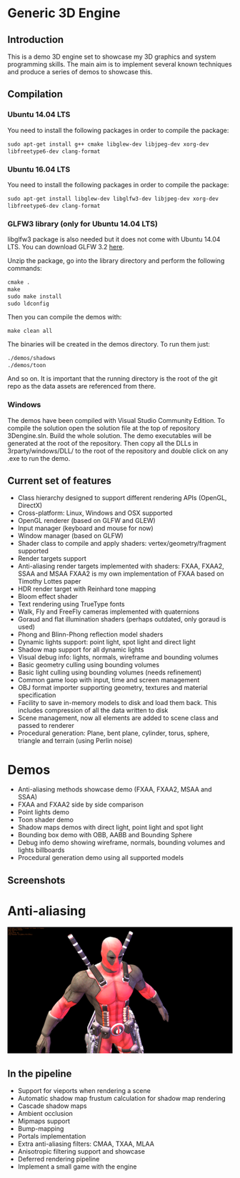# Generic 3D Engine

## Introduction
This is a demo 3D engine set to showcase my 3D graphics and system programming skills. The main aim is to implement several known techniques and produce a series of demos to showcase this.

## Compilation

### Ubuntu 14.04 LTS

You need to install the following packages in order to compile the package:

    sudo apt-get install g++ cmake libglew-dev libjpeg-dev xorg-dev libfreetype6-dev clang-format

### Ubuntu 16.04 LTS

You need to install the following packages in order to compile the package:

    sudo apt-get install libglew-dev libglfw3-dev libjpeg-dev xorg-dev libfreetype6-dev clang-format

### GLFW3 library (only for Ubuntu 14.04 LTS)

libglfw3 package is also needed but it does not come with Ubuntu 14.04 LTS. You can download GLFW 3.2 [here](https://github.com/glfw/glfw/releases/download/3.2/glfw-3.2.zip).

Unzip the package, go into the library directory and perform the following commands:

    cmake .
    make
    sudo make install
    sudo ldconfig

Then you can compile the demos with:

	make clean all

The binaries will be created in the demos directory. To run them just:

    ./demos/shadows
    ./demos/toon

And so on. It is important that the running directory is the root of the git repo as the
data assets are referenced from there.

### Windows

The demos have been compiled with Visual Studio Community Edition. To compile the solution open the
solution file at the top of repository 3Dengine.sln. Build the whole solution. The demo executables
will be generated at the root of the repository. Then copy all the DLLs in 3rparty/windows/DLL/ to
the root of the repository and double click on any .exe to run the demo.

## Current set of features

* Class hierarchy designed to support different rendering APIs (OpenGL, DirectX)
* Cross-platform: Linux, Windows and OSX supported
* OpenGL renderer (based on GLFW and GLEW)
* Input manager (keyboard and mouse for now)
* Window manager (based on GLFW)
* Shader class to compile and apply shaders: vertex/geometry/fragment supported
* Render targets support
* Anti-aliasing render targets implemented with shaders: FXAA, FXAA2, SSAA and MSAA
    FXAA2 is my own implementation of FXAA based on Timothy Lottes paper
* HDR render target with Reinhard tone mapping
* Bloom effect shader
* Text rendering using TrueType fonts
* Walk, Fly and FreeFly cameras implemented with quaternions
* Goraud and flat illumination shaders (perhaps outdated, only goraud is used)
* Phong and Blinn-Phong reflection model shaders
* Dynamic lights support: point light, spot light and direct light
* Shadow map support for all dynamic lights
* Visual debug info: lights, normals, wireframe and bounding volumes
* Basic geometry culling using bounding volumes
* Basic light culling using bounding volumes (needs refinement)
* Common game loop with input, time and screen management
* OBJ format importer supporting geometry, textures and material specification
* Facility to save in-memory models to disk and load them back. This includes compression of all the data written to disk
* Scene management, now all elements are added to scene class and passed to renderer
* Procedural generation: Plane, bent plane, cylinder, torus, sphere, triangle and terrain (using Perlin noise)

# Demos
* Anti-aliasing methods showcase demo (FXAA, FXAA2, MSAA and SSAA)
* FXAA and FXAA2 side by side comparison
* Point lights demo
* Toon shader demo
* Shadow maps demos with direct light, point light and spot light
* Bounding box demo with OBB, AABB and Bounding Sphere
* Debug info demo showing wireframe, normals, bounding volumes and lights billboards
* Procedural generation demo using all supported models

## Screenshots

# Anti-aliasing

![Antialiasing - MSAA](/demos/screenshots/AA-MSAA.png?raw=true|width=250px)

## In the pipeline
* Support for vieports when rendering a scene
* Automatic shadow map frustum calculation for shadow map rendering
* Cascade shadow maps
* Ambient occlusion
* Mipmaps support
* Bump-mapping
* Portals implementation
* Extra anti-aliasing filters: CMAA, TXAA, MLAA
* Anisotropic filtering support and showcase
* Deferred rendering pipeline
* Implement a small game with the engine
